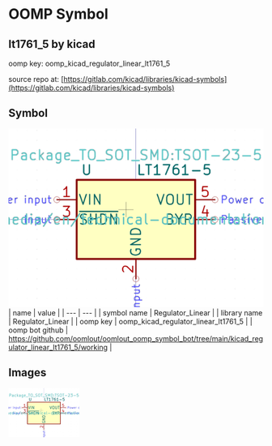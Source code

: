 # OOMP Symbol  
## lt1761_5  by kicad  
  
oomp key: oomp_kicad_regulator_linear_lt1761_5  
  
source repo at: [https://gitlab.com/kicad/libraries/kicad-symbols](https://gitlab.com/kicad/libraries/kicad-symbols)  
## Symbol  
  
[![working.png](working_600.png)](working.png)  
| name | value | 
| --- | --- | 
| symbol name | Regulator_Linear | 
| library name | Regulator_Linear | 
| oomp key | oomp_kicad_regulator_linear_lt1761_5 | 
| oomp bot github | https://github.com/oomlout/oomlout_oomp_symbol_bot/tree/main/kicad_regulator_linear_lt1761_5/working | 
## Images  
  
[![working.png](working_140.png)](working.png)  
